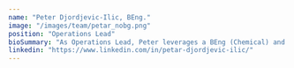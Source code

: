 ```yaml
---
name: "Peter Djordjevic-Ilic, BEng."
image: "/images/team/petar_nobg.png"
position: "Operations Lead"
bioSummary: "As Operations Lead, Peter leverages a BEng (Chemical) and a track record of delivering US $40 million‑plus engineering programs to embed rock‑solid governance, risk management and delivery cadences across synapsyx."
linkedin: "https://www.linkedin.com/in/petar-djordjevic-ilic/"
---
```

